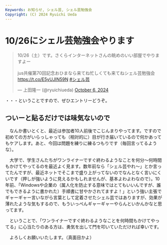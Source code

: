 ```yaml
---
Keywords: お知らせ, シェル芸, シェル芸勉強会
Copyright: (C) 2024 Ryuichi Ueda
---
```


# 10/26にシェル芸勉強会やります

<blockquote class="twitter-tweet"><p lang="ja" dir="ltr">10/26（土）です。さくらインターネットさんの眺めのいい部屋でやりますよー<br><br>jus共催第70回記念おひまなら来てね忙しくても来てねシェル芸勉強会 <a href="https://t.co/E5yUJIN59N">https://t.co/E5yUJIN59N</a> <a href="https://twitter.com/hashtag/%E3%82%B7%E3%82%A7%E3%83%AB%E8%8A%B8?src=hash&amp;ref_src=twsrc%5Etfw">#シェル芸</a></p>&mdash; 上田隆一 (@ryuichiueda) <a href="https://twitter.com/ryuichiueda/status/1842796642233462954?ref_src=twsrc%5Etfw">October 6, 2024</a></blockquote> <script async src="https://platform.twitter.com/widgets.js" charset="utf-8"></script>

・・・ということですので、ぜひエントリーどうぞ。


## ついーと貼るだけでは味気ないので

　なんか書いとくと、最近は参加者10人前後でこじんまりやってます。ですので初めての方がいらっしゃっても（相対的に）目が行き届いているので何かあってもケアします。あと、今回は問題を練りに練るつもりです（毎回言ってるような）。


　大学で、学生さんたちがワンライナーですぐ終わるようなことを何分〜何時間もかけてやってるのを最近よく見ます。数年前なら「シェル芸やれ〜」とか言ってたんですが、最近ネットでそこまで盛り上がってないのでなんとなく言いにくいです（押しが強いように見えるかもしれませんが、基本よわよわなので）。10年前、「Windowsや企業の（属人化を防止する意味ではとてもいいんですが、誰でもできるように書かれた）手順書に甘やかされてますよ！」という強い主張でギャーギャー言いながら言葉として定着させたシェル芸ではありますが、効果が薄れたような気もするので、もういっぺんギャーギャーやらんといかんかなと思ってます。

　ということで、「ワンライナーですぐ終わるようなことを何時間もかけてやってる」に心当たりのある方は、勇気を出して門を叩いていただければ幸いです。


　よろしくお願いいたします。（真面目かよ）
